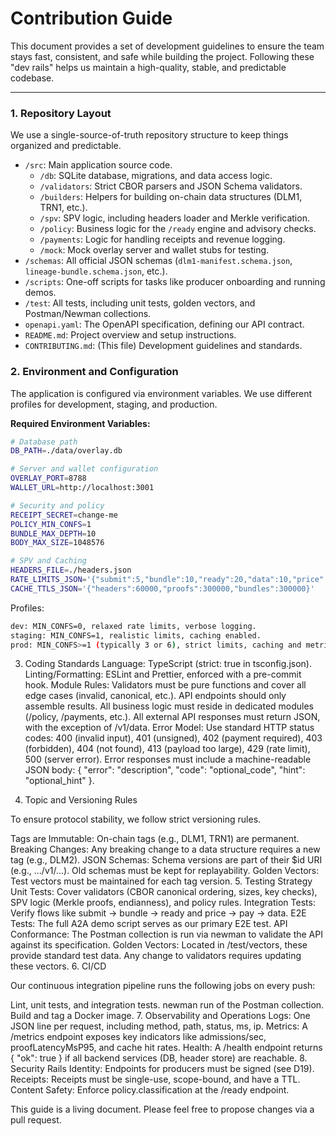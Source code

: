 # Contribution Guide

This document provides a set of development guidelines to ensure the team stays fast, consistent, and safe while building the project. Following these "dev rails" helps us maintain a high-quality, stable, and predictable codebase.

---

### 1. Repository Layout

We use a single-source-of-truth repository structure to keep things organized and predictable.

-   `/src`: Main application source code.
    -   `/db`: SQLite database, migrations, and data access logic.
    -   `/validators`: Strict CBOR parsers and JSON Schema validators.
    -   `/builders`: Helpers for building on-chain data structures (DLM1, TRN1, etc.).
    -   `/spv`: SPV logic, including headers loader and Merkle verification.
    -   `/policy`: Business logic for the `/ready` engine and advisory checks.
    -   `/payments`: Logic for handling receipts and revenue logging.
    -   `/mock`: Mock overlay server and wallet stubs for testing.
-   `/schemas`: All official JSON schemas (`dlm1-manifest.schema.json`, `lineage-bundle.schema.json`, etc.).
-   `/scripts`: One-off scripts for tasks like producer onboarding and running demos.
-   `/test`: All tests, including unit tests, golden vectors, and Postman/Newman collections.
-   `openapi.yaml`: The OpenAPI specification, defining our API contract.
-   `README.md`: Project overview and setup instructions.
-   `CONTRIBUTING.md`: (This file) Development guidelines and standards.

### 2. Environment and Configuration

The application is configured via environment variables. We use different profiles for development, staging, and production.

**Required Environment Variables:**

```bash
# Database path
DB_PATH=./data/overlay.db

# Server and wallet configuration
OVERLAY_PORT=8788
WALLET_URL=http://localhost:3001

# Security and policy
RECEIPT_SECRET=change-me
POLICY_MIN_CONFS=1
BUNDLE_MAX_DEPTH=10
BODY_MAX_SIZE=1048576

# SPV and Caching
HEADERS_FILE=./headers.json
RATE_LIMITS_JSON='{"submit":5,"bundle":10,"ready":20,"data":10,"price":50,"pay":10}'
CACHE_TTLS_JSON='{"headers":60000,"proofs":300000,"bundles":300000}'
```

Profiles:
```bash
dev: MIN_CONFS=0, relaxed rate limits, verbose logging.
staging: MIN_CONFS=1, realistic limits, caching enabled.
prod: MIN_CONFS>=1 (typically 3 or 6), strict limits, caching and metrics enabled.
```

3. Coding Standards
Language: TypeScript (strict: true in tsconfig.json).
Linting/Formatting: ESLint and Prettier, enforced with a pre-commit hook.
Module Rules:
Validators must be pure functions and cover all edge cases (invalid, canonical, etc.).
API endpoints should only assemble results. All business logic must reside in dedicated modules (/policy, /payments, etc.).
All external API responses must return JSON, with the exception of /v1/data.
Error Model:
Use standard HTTP status codes: 400 (invalid input), 401 (unsigned), 402 (payment required), 403 (forbidden), 404 (not found), 413 (payload too large), 429 (rate limit), 500 (server error).
Error responses must include a machine-readable JSON body: { "error": "description", "code": "optional_code", "hint": "optional_hint" }.

4. Topic and Versioning Rules

To ensure protocol stability, we follow strict versioning rules.

Tags are Immutable: On-chain tags (e.g., DLM1, TRN1) are permanent.
Breaking Changes: Any breaking change to a data structure requires a new tag (e.g., DLM2).
JSON Schemas: Schema versions are part of their $id URI (e.g., .../v1/...). Old schemas must be kept for replayability.
Golden Vectors: Test vectors must be maintained for each tag version.
5. Testing Strategy
Unit Tests: Cover validators (CBOR canonical ordering, sizes, key checks), SPV logic (Merkle proofs, endianness), and policy rules.
Integration Tests: Verify flows like submit -> bundle -> ready and price -> pay -> data.
E2E Tests: The full A2A demo script serves as our primary E2E test.
API Conformance: The Postman collection is run via newman to validate the API against its specification.
Golden Vectors: Located in /test/vectors, these provide standard test data. Any change to validators requires updating these vectors.
6. CI/CD

Our continuous integration pipeline runs the following jobs on every push:

Lint, unit tests, and integration tests.
newman run of the Postman collection.
Build and tag a Docker image.
7. Observability and Operations
Logs: One JSON line per request, including method, path, status, ms, ip.
Metrics: A /metrics endpoint exposes key indicators like admissions/sec, proofLatencyMsP95, and cache hit rates.
Health: A /health endpoint returns { "ok": true } if all backend services (DB, header store) are reachable.
8. Security Rails
Identity: Endpoints for producers must be signed (see D19).
Receipts: Receipts must be single-use, scope-bound, and have a TTL.
Content Safety: Enforce policy.classification at the /ready endpoint.

This guide is a living document. Please feel free to propose changes via a pull request.
